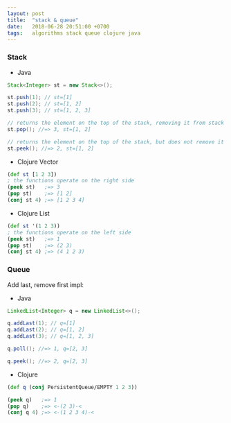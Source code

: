```yaml
---
layout: post
title:  "stack & queue"
date:   2018-06-28 20:51:00 +0700
tags:   algorithms stack queue clojure java
---
```


### Stack
- Java

```java
Stack<Integer> st = new Stack<>();

st.push(1); // st=[1]
st.push(2); // st=[1, 2]
st.push(3); // st=[1, 2, 3]

// returns the element on the top of the stack, removing it from stack
st.pop(); //=> 3, st=[1, 2]

// returns the element on the top of the stack, but does not remove it
st.peek(); //=> 2, st=[1, 2]
```

- Clojure Vector

```clj
(def st [1 2 3])
; the functions operate on the right side
(peek st)   ;=> 3
(pop st)    ;=> [1 2]
(conj st 4) ;=> [1 2 3 4]
```

- Clojure List

```clj
(def st '(1 2 3))
; the functions operate on the left side
(peek st)   ;=> 1
(pop st)    ;=> (2 3)
(conj st 4) ;=> (4 1 2 3)
```

### Queue

Add last, remove first impl:

+ Java

```java
LinkedList<Integer> q = new LinkedList<>();

q.addLast(1); // q=[1]
q.addLast(2); // q=[1, 2]
q.addLast(3); // q=[1, 2, 3]

q.poll(); //=> 1, q=[2, 3]

q.peek(); //=> 2, q=[2, 3]
```

+ Clojure

```clj
(def q (conj PersistentQueue/EMPTY 1 2 3))

(peek q)   ;=> 1
(pop q)    ;=> <-(2 3)-<
(conj q 4) ;=> <-(1 2 3 4)-<
```
